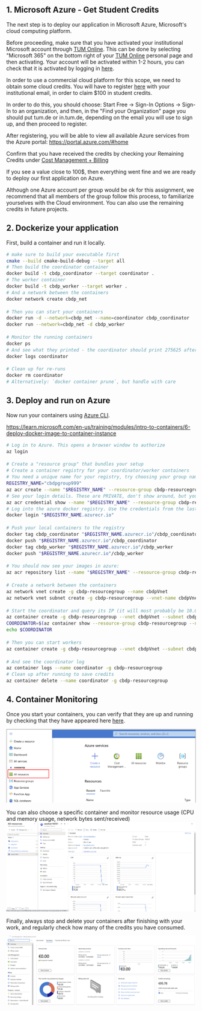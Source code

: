 ## 1. Microsoft Azure - Get Student Credits

The next step is to deploy our application in Microsoft Azure, Microsoft's cloud computing platform.

Before proceeding, make sure that you have activated your institutional Microsoft account through [TUM Online](https://campus.tum.de/). This can be done by selecting "Microsoft 365" on the bottom right of your [TUM Online](https://campus.tum.de/) personal page and then activating. Your account will be activated within 1-2 hours, you can check that it is activated by logging in [here](https://myaccount.microsoft.com/).

In order to use a commercial cloud platform for this scope, we need to obtain some cloud credits. You will have to register [here](https://azure.microsoft.com/en-us/free/students/) with your institutional email, in order to claim $100 in student credits.

In order to do this, you should choose: Start Free -> Sign-In Options -> Sign-In to an organization, and then, in the "Find your Organization" page you should put tum.de or in.tum.de, depending on the email you will use to sign up, and then proceed to register.

After registering, you will be able to view all available Azure services from the Azure portal:
https://portal.azure.com/#home

Confirm that you have received the credits by checking your Remaining Credits under [Cost Management + Billing](https://portal.azure.com/#view/Microsoft_Azure_GTM/ModernBillingMenuBlade/~/Overview)

If you see a value close to 100$, then everything went fine and we are ready to deploy our first application on Azure.

Although one Azure account per group would be ok for this assignment, we recommend that all members of the group follow this process, to familiarize yourselves with the Cloud environment. You can also use the remaining credits in future projects.

## 2. Dockerize your application

First, build a container and run it locally.

```bash
# make sure to build your executable first
cmake --build cmake-build-debug --target all
# Then build the coordinator container
docker build -t cbdp_coordinator --target coordinator .
# The worker container
docker build -t cbdp_worker --target worker .
# And a network between the containers
docker network create cbdp_net

# Then you can start your containers
docker run -d --network=cbdp_net --name=coordinator cbdp_coordinator
docker run --network=cbdp_net -d cbdp_worker

# Monitor the running containers
docker ps
# And see what they printed - the coordinator should print 275625 after some seconds 
docker logs coordinator

# Clean up for re-runs
docker rm coordinator
# Alternatively: `docker container prune`, but handle with care
```


## 3. Deploy and run on Azure

Now run your containers using [Azure CLI](https://github.com/Azure/azure-cli).

https://learn.microsoft.com/en-us/training/modules/intro-to-containers/6-deploy-docker-image-to-container-instance

```bash
# Log in to Azure. This opens a browser window to authorize
az login

# Create a "resource group" that bundles your setup
# Create a container registry for your coordinator/worker containers
# You need a unique name for your registry, try choosing your group name
REGISTRY_NAME="cbdpgroup999"
az acr create --name "$REGISTRY_NAME" --resource-group cbdp-resourcegroup --sku standard --admin-enabled true
# See your login details. These are PRIVATE, don't show around, but you will need them to start containers - so copy paste them somewhere.
az acr credential show --name "$REGISTRY_NAME" --resource-group cbdp-resourcegroup
# Log into the azure docker registry. Use the credentials from the last command
docker login "$REGISTRY_NAME.azurecr.io"

# Push your local containers to the registry
docker tag cbdp_coordinator "$REGISTRY_NAME.azurecr.io"/cbdp_coordinator
docker push "$REGISTRY_NAME.azurecr.io"/cbdp_coordinator
docker tag cbdp_worker "$REGISTRY_NAME.azurecr.io"/cbdp_worker
docker push "$REGISTRY_NAME.azurecr.io"/cbdp_worker

# You should now see your images in azure:
az acr repository list --name "$REGISTRY_NAME" --resource-group cbdp-resourcegroup

# Create a network between the containers
az network vnet create -g cbdp-resourcegroup --name cbdpVnet
az network vnet subnet create -g cbdp-resourcegroup --vnet-name cbdpVnet -n cbdpSubnet --address-prefixes 10.0.0.0/24

# Start the coordinator and query its IP (it will most probably be 10.0.0.4)
az container create -g cbdp-resourcegroup --vnet cbdpVnet --subnet cbdpSubnet --restart-policy Never --name coordinator --image "$REGISTRY_NAME.azurecr.io"/cbdp_coordinator
COORDINATOR=$(az container show --resource-group cbdp-resourcegroup --name coordinator --query ipAddress.ip --output tsv)
echo $COORDINATOR

# Then you can start workers
az container create -g cbdp-resourcegroup --vnet cbdpVnet --subnet cbdpSubnet --restart-policy Never --name "worker$RANDOM" --image "$REGISTRY_NAME.azurecr.io"/cbdp_worker --environment-variables CBDP_COORDINATOR="$COORDINATOR"

# And see the coordinator log
az container logs --name coordinator -g cbdp-resourcegroup
# Clean up after running to save credits
az container delete --name coordinator -g cbdp-resourcegroup
```

## 4. Container Monitoring

Once you start your containers, you can verify that they are up and running by checking that they have appeared here [here](https://portal.azure.com/#view/HubsExtension/BrowseAll).

<img src="screenshots/resources.png" width="512"/>

You can also choose a specific container and monitor resource usage (CPU and memory usage, network bytes sent/received)
<img src="screenshots/monitoring.png" width="512"/>

Finally, always stop and delete your containers after finishing with your work, and regularly check how many of the credits you have consumed. 

<img src="screenshots/billing.png" width="512"/>
